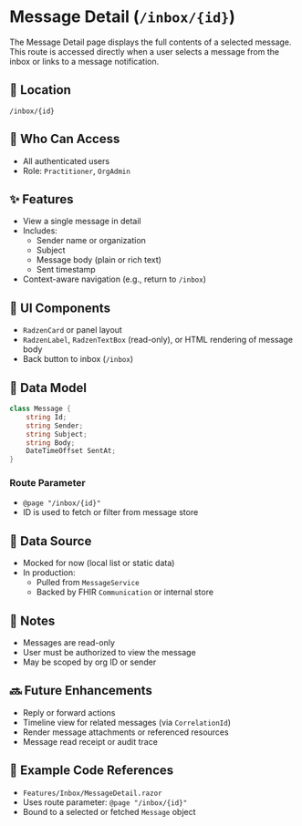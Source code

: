 # Message Detail (`/inbox/{id}`)

The Message Detail page displays the full contents of a selected message. This route is accessed directly when a user selects a message from the inbox or links to a message notification.

## 📍 Location

`/inbox/{id}`

## 👥 Who Can Access

- All authenticated users  
- Role: `Practitioner`, `OrgAdmin`

## ✨ Features

- View a single message in detail
- Includes:
  - Sender name or organization
  - Subject
  - Message body (plain or rich text)
  - Sent timestamp
- Context-aware navigation (e.g., return to `/inbox`)

## 🧱 UI Components

- `RadzenCard` or panel layout
- `RadzenLabel`, `RadzenTextBox` (read-only), or HTML rendering of message body
- Back button to inbox (`/inbox`)

## 🔌 Data Model

```csharp
class Message {
    string Id;
    string Sender;
    string Subject;
    string Body;
    DateTimeOffset SentAt;
}
```

### Route Parameter

- `@page "/inbox/{id}"`
- ID is used to fetch or filter from message store

## 🔄 Data Source

- Mocked for now (local list or static data)
- In production:
  - Pulled from `MessageService`
  - Backed by FHIR `Communication` or internal store

## 🔐 Notes

- Messages are read-only
- User must be authorized to view the message
- May be scoped by org ID or sender

## 🔜 Future Enhancements

- Reply or forward actions
- Timeline view for related messages (via `CorrelationId`)
- Render message attachments or referenced resources
- Message read receipt or audit trace

## 🧪 Example Code References

- `Features/Inbox/MessageDetail.razor`
- Uses route parameter: `@page "/inbox/{id}"`
- Bound to a selected or fetched `Message` object